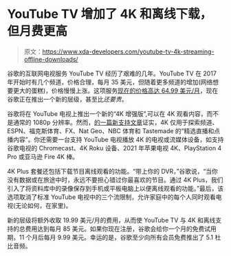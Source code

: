 # YouTube TV 增加了 4K 和离线下载，但月费更高

> 原文：<https://www.xda-developers.com/youtube-tv-4k-streaming-offline-downloads/>

谷歌的互联网电视服务 YouTube TV 经历了艰难的几年。YouTube TV 在 2017 年开始时有几个频道，价格合理，每月 35 美元，但随着更多频道的增加(网络想要更大的蛋糕)，价格慢慢上涨。这项服务[现在的价格高达 64.99 美元/月](https://www.xda-developers.com/youtube-tv-raising-prices-65/)，现在谷歌正在推出一个新的层级，甚至比*还要贵*。

谷歌将在 YouTube 电视上推出一个新的“4K 增强版”,可以在 4K 观看内容，而不是通常的 1080p 分辨率。然而，[的一篇新支持文章](https://support.google.com/youtubetv/answer/10383365#zippy=%2Cfind-programs-you-can-watch-in-k)证实，4K 仅用于探索频道、ESPN、福克斯体育、FX、Nat Geo、NBC 体育和 Tastemade 的“精选直播和点播内容”。你还需要一台支持 YouTube 电视播放 4K 的电视或流媒体设备，如支持谷歌电视的 Chromecast、4K Roku 设备、2021 年苹果电视 4K、PlayStation 4 Pro 或亚马逊 Fire 4K 棒。

4K Plus 套餐还包括下载节目离线观看的功能。“带上你的 DVR，”谷歌说，“当你没有数据或在旅途中时，永远不要担心错过你最喜欢的节目。通过 4K Plus，我们引入了将资料库中的录像保存到手机或平板电脑上以便离线观看的功能。”最后，该选项取消了标准 YouTube 电视中的三个流限制，允许家庭中的每个人同时观看电视(无论如何，在家里)。

新的层级将额外收取 19.99 美元/月的费用，从而使 YouTube TV 与 4K 和离线支持的总费用达到每月 85 美元。如果你现在注册，谷歌会给你一个月的免费试用期，11 个月后每月 9.99 美元。幸运的是，谷歌至少向所有会员免费推出了 5.1 杜比音频。
